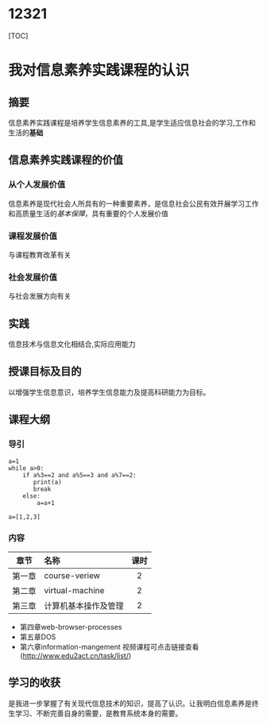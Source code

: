 # 12321

[TOC]

# 我对信息素养实践课程的认识

## 摘要

信息素养实践课程是培养学生信息素养的工具,是学生适应信息社会的学习,工作和生活的**基础** 

## 信息素养实践课程的价值

### 从个人发展价值

信息素养是现代社会人所具有的一种重要素养，是信息社会公民有效开展学习工作和高质量生活的*基本保障*，具有重要的个人发展价值  

### 课程发展价值

与课程教育改革有关

### 社会发展价值

与社会发展方向有关

## 实践

信息技术与信息文化相结合,实际应用能力

## 授课目标及目的

以增强学生信息意识，培养学生信息能力及提高科研能力为目标。

## 课程大纲

### 导引

```
a=1
while a>0:
    if a%3==2 and a%5==3 and a%7==2:
       print(a)
       break
    else:
        a=a+1
```

`a=[1,2,3]`

### 内容

|  章节  | 名称                 | 课时 |
| :----: | :------------------- | :--: |
| 第一章 | course-veriew        |  2   |
| 第二章 | virtual-machine      |  2   |
| 第三章 | 计算机基本操作及管理 |  2   |

- 第四章web-browser-processes
- 第五章DOS
- 第六章information-mangement
  视频课程可点击链接查看(http://www.edu2act.cn/task/list/)

## 学习的收获

是我进一步掌握了有关现代信息技术的知识，提高了认识。让我明白信息素养是终生学习、不断完善自身的需要，是教育系统本身的需要。
